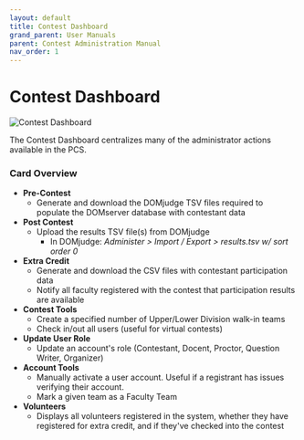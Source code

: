 ```yaml
---
layout: default
title: Contest Dashboard
grand_parent: User Manuals
parent: Contest Administration Manual
nav_order: 1
---
```


# Contest Dashboard


![Contest Dashboard](https://github.com/mmcinnestaylor/Programming-Contest-Suite/blob/14a068074f95fcf0c85f0edc7171f88f5cb64f4b/docs/assets/images/admin_dashboard.png?raw=true)

The Contest Dashboard centralizes many of the administrator actions available in the PCS. 

### Card Overview

- **Pre-Contest**
    - Generate and download the DOMjudge TSV files required to populate the DOMserver database with contestant data
- **Post Contest**
    - Upload the results TSV file(s) from DOMjudge 
        - In DOMjudge: *Administer > Import / Export > results.tsv w/ sort order 0*
- **Extra Credit**
    - Generate and download the CSV files with contestant participation data
    - Notify all faculty registered with the contest that participation results are available
- **Contest Tools**
    - Create a specified number of Upper/Lower Division walk-in teams
    - Check in/out all users (useful for virtual contests)
- **Update User Role**
    - Update an account's role (Contestant, Docent, Proctor, Question Writer, Organizer)
- **Account Tools**
    - Manually activate a user account. Useful if a registrant has issues verifying their account.
    - Mark a given team as a Faculty Team
- **Volunteers**
    - Displays all volunteers registered in the system, whether they have registered for extra credit, and if they've checked into the contest
